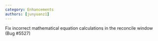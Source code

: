 ```yaml
---
category: Enhancements
authors: [junyuanz1]
---
```


Fix incorrect mathematical equation calculations in the  reconcile window (Bug #5527)
